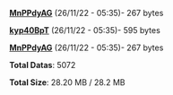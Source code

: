 [**MnPPdyAG**](/data/MnPPdyAG.txt) (26/11/22 - 05:35)- 267 bytes

[**kyp40BpT**](/data/kyp40BpT.txt) (26/11/22 - 05:35)- 595 bytes

[**MnPPdyAG**](/data/MnPPdyAG.txt) (26/11/22 - 05:35)- 267 bytes

**Total Datas**: 5072

**Total Size**: 28.20 MB / 28.2 MB